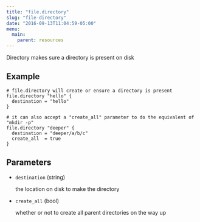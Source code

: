 ```yaml
---
title: "file.directory"
slug: "file-directory"
date: "2016-09-13T11:04:59-05:00"
menu:
  main:
    parent: resources
---
```



Directory makes sure a directory is present on disk


## Example

```hcl
# file.directory will create or ensure a directory is present
file.directory "hello" {
  destination = "hello"
}

# it can also accept a "create_all" parameter to do the equivalent of "mkdir -p"
file.directory "deeper" {
  destination = "deeper/a/b/c"
  create_all  = true
}

```


## Parameters

- `destination` (string)

  the location on disk to make the directory

- `create_all` (bool)

  whether or not to create all parent directories on the way up


